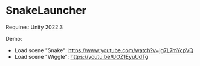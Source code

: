 # SnakeLauncher

Requires: Unity 2022.3

Demo: 

* Load scene "Snake": https://www.youtube.com/watch?v=jg7L7mYcpVQ
* Load scene "Wiggle": https://youtu.be/UOZ1EyuUdTg

